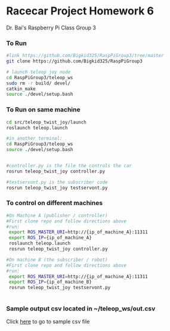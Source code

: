 # Racecar Project Homework 6
Dr. Bai's Raspberry Pi Class Group 3
### To Run

```bash
#link https://github.com/Bigkid325/RaspPiGroup3/tree/master
git clone https://github.com/Bigkid325/RaspPiGroup3

# launch teleop joy node
cd RaspPiGroup3/teleop_ws
sudo rm -r build/ devel/
catkin_make
source ./devel/setup.bash
```
### To Run on same machine
```bash
cd src/teleop_twist_joy/launch
roslaunch teleop.launch

#in another terminal:
cd RaspPiGroup3/teleop_ws
source ./devel/setup.bash


#controller.py is the file the controls the car
rosrun teleop_twist_joy controller.py

#testservont.py is the subscriber code
rosrun teleop_twist_joy testservont.py
```
### To control on different machines
```bash
#On Machine A (publisher / controller)
#First clone repo and follow directions above
#run:
 export ROS_MASTER_URI=http://{ip_of_machine_A}:11311
 export ROS_IP={ip_of_machine_A}
 roslaunch teleop.launch
 rosrun teleop_twist_joy controller.py

#On machine B (the subscriber / robot)
#First clone repo and follow directions above
#run:
 export ROS_MASTER_URI=http://{ip_of_machine_A}:11311
 export ROS_IP={ip_of_machine_B}
 rosrun teleop_twist_joy testservont.py
 
 ```
### Sample output csv located in ~/teleop_ws/out.csv
Click [here](https://github.com/Bigkid325/RaspPiGroup3/blob/master/teleop_ws/out.csv) to go to sample csv file
